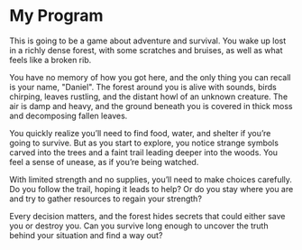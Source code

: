 # My Program

 
  This is going to be a game about adventure and survival. You wake up lost in a richly dense forest, with some scratches and bruises, as well as what feels like a broken rib.

  You have no memory of how you got here, and the only thing you can recall is your name, "Daniel". The forest around you is alive with sounds, birds chirping, leaves rustling, and the distant howl of an unknown creature. The air is damp and heavy, and the ground beneath you is covered in thick moss and decomposing fallen leaves. 

  You quickly realize you’ll need to find food, water, and shelter if you’re going to survive. But as you start to explore, you notice strange symbols carved into the trees and a faint trail leading deeper into the woods. You feel a sense of unease, as if you’re being watched.

  With limited strength and no supplies, you’ll need to make choices carefully. Do you follow the trail, hoping it leads to help? Or do you stay where you are and try to gather resources to regain your strength?

  Every decision matters, and the forest hides secrets that could either save you or destroy you. Can you survive long enough to uncover the truth behind your situation and find a way out?

 